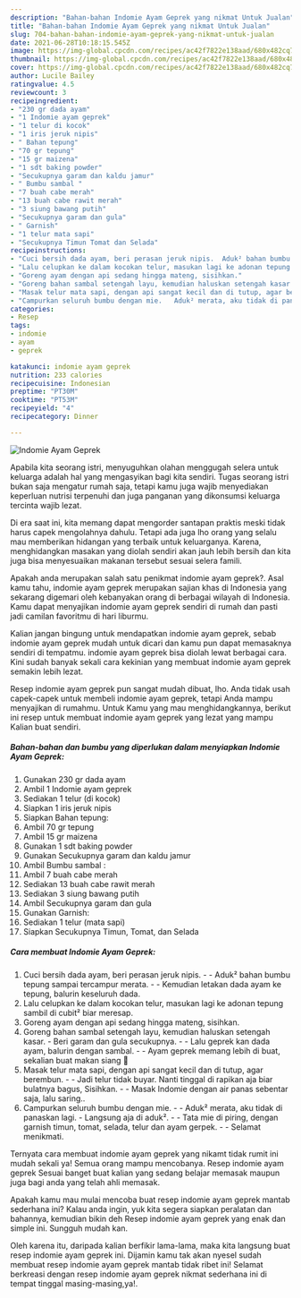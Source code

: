 ```yaml
---
description: "Bahan-bahan Indomie Ayam Geprek yang nikmat Untuk Jualan"
title: "Bahan-bahan Indomie Ayam Geprek yang nikmat Untuk Jualan"
slug: 704-bahan-bahan-indomie-ayam-geprek-yang-nikmat-untuk-jualan
date: 2021-06-28T10:18:15.545Z
image: https://img-global.cpcdn.com/recipes/ac42f7822e138aad/680x482cq70/indomie-ayam-geprek-foto-resep-utama.jpg
thumbnail: https://img-global.cpcdn.com/recipes/ac42f7822e138aad/680x482cq70/indomie-ayam-geprek-foto-resep-utama.jpg
cover: https://img-global.cpcdn.com/recipes/ac42f7822e138aad/680x482cq70/indomie-ayam-geprek-foto-resep-utama.jpg
author: Lucile Bailey
ratingvalue: 4.5
reviewcount: 3
recipeingredient:
- "230 gr dada ayam"
- "1 Indomie ayam geprek"
- "1 telur di kocok"
- "1 iris jeruk nipis"
- " Bahan tepung"
- "70 gr tepung"
- "15 gr maizena"
- "1 sdt baking powder"
- "Secukupnya garam dan kaldu jamur"
- " Bumbu sambal "
- "7 buah cabe merah"
- "13 buah cabe rawit merah"
- "3 siung bawang putih"
- "Secukupnya garam dan gula"
- " Garnish"
- "1 telur mata sapi"
- "Secukupnya Timun Tomat dan Selada"
recipeinstructions:
- "Cuci bersih dada ayam, beri perasan jeruk nipis.  Aduk² bahan bumbu tepung sampai tercampur merata.  Kemudian letakan dada ayam ke tepung, balurin keseluruh dada."
- "Lalu celupkan ke dalam kocokan telur, masukan lagi ke adonan tepung sambil di cubit² biar meresap."
- "Goreng ayam dengan api sedang hingga mateng, sisihkan."
- "Goreng bahan sambal setengah layu, kemudian haluskan setengah kasar.  Beri garam dan gula secukupnya.  Lalu geprek kan dada ayam, balurin dengan sambal.   Ayam geprek memang lebih di buat, sekalian buat makan siang 🥰"
- "Masak telur mata sapi, dengan api sangat kecil dan di tutup, agar berembun.  Jadi telur tidak buyar. Nanti tinggal di rapikan aja biar bulatnya bagus, Sisihkan.  Masak Indomie dengan air panas sebentar saja, lalu saring.."
- "Campurkan seluruh bumbu dengan mie.   Aduk² merata, aku tidak di panaskan lagi.  Langsung aja di aduk².  Tata mie di piring, dengan garnish timun, tomat, selada, telur dan ayam gerpek.   Selamat menikmati."
categories:
- Resep
tags:
- indomie
- ayam
- geprek

katakunci: indomie ayam geprek 
nutrition: 233 calories
recipecuisine: Indonesian
preptime: "PT30M"
cooktime: "PT53M"
recipeyield: "4"
recipecategory: Dinner

---
```



![Indomie Ayam Geprek](https://img-global.cpcdn.com/recipes/ac42f7822e138aad/680x482cq70/indomie-ayam-geprek-foto-resep-utama.jpg)

Apabila kita seorang istri, menyuguhkan olahan menggugah selera untuk keluarga adalah hal yang mengasyikan bagi kita sendiri. Tugas seorang istri bukan saja mengatur rumah saja, tetapi kamu juga wajib menyediakan keperluan nutrisi terpenuhi dan juga panganan yang dikonsumsi keluarga tercinta wajib lezat.

Di era  saat ini, kita memang dapat mengorder santapan praktis meski tidak harus capek mengolahnya dahulu. Tetapi ada juga lho orang yang selalu mau memberikan hidangan yang terbaik untuk keluarganya. Karena, menghidangkan masakan yang diolah sendiri akan jauh lebih bersih dan kita juga bisa menyesuaikan makanan tersebut sesuai selera famili. 



Apakah anda merupakan salah satu penikmat indomie ayam geprek?. Asal kamu tahu, indomie ayam geprek merupakan sajian khas di Indonesia yang sekarang digemari oleh kebanyakan orang di berbagai wilayah di Indonesia. Kamu dapat menyajikan indomie ayam geprek sendiri di rumah dan pasti jadi camilan favoritmu di hari liburmu.

Kalian jangan bingung untuk mendapatkan indomie ayam geprek, sebab indomie ayam geprek mudah untuk dicari dan kamu pun dapat memasaknya sendiri di tempatmu. indomie ayam geprek bisa diolah lewat berbagai cara. Kini sudah banyak sekali cara kekinian yang membuat indomie ayam geprek semakin lebih lezat.

Resep indomie ayam geprek pun sangat mudah dibuat, lho. Anda tidak usah capek-capek untuk membeli indomie ayam geprek, tetapi Anda mampu menyajikan di rumahmu. Untuk Kamu yang mau menghidangkannya, berikut ini resep untuk membuat indomie ayam geprek yang lezat yang mampu Kalian buat sendiri.

<!--inarticleads1-->

##### Bahan-bahan dan bumbu yang diperlukan dalam menyiapkan Indomie Ayam Geprek:

1. Gunakan 230 gr dada ayam
1. Ambil 1 Indomie ayam geprek
1. Sediakan 1 telur (di kocok)
1. Siapkan 1 iris jeruk nipis
1. Siapkan  Bahan tepung:
1. Ambil 70 gr tepung
1. Ambil 15 gr maizena
1. Gunakan 1 sdt baking powder
1. Gunakan Secukupnya garam dan kaldu jamur
1. Ambil  Bumbu sambal :
1. Ambil 7 buah cabe merah
1. Sediakan 13 buah cabe rawit merah
1. Sediakan 3 siung bawang putih
1. Ambil Secukupnya garam dan gula
1. Gunakan  Garnish:
1. Sediakan 1 telur (mata sapi)
1. Siapkan Secukupnya Timun, Tomat, dan Selada




<!--inarticleads2-->

##### Cara membuat Indomie Ayam Geprek:

1. Cuci bersih dada ayam, beri perasan jeruk nipis. -  - Aduk² bahan bumbu tepung sampai tercampur merata. -  - Kemudian letakan dada ayam ke tepung, balurin keseluruh dada.
1. Lalu celupkan ke dalam kocokan telur, masukan lagi ke adonan tepung sambil di cubit² biar meresap.
1. Goreng ayam dengan api sedang hingga mateng, sisihkan.
1. Goreng bahan sambal setengah layu, kemudian haluskan setengah kasar.  - Beri garam dan gula secukupnya. -  - Lalu geprek kan dada ayam, balurin dengan sambal.  -  - Ayam geprek memang lebih di buat, sekalian buat makan siang 🥰
1. Masak telur mata sapi, dengan api sangat kecil dan di tutup, agar berembun. -  - Jadi telur tidak buyar. Nanti tinggal di rapikan aja biar bulatnya bagus, Sisihkan. -  - Masak Indomie dengan air panas sebentar saja, lalu saring..
1. Campurkan seluruh bumbu dengan mie. -   - Aduk² merata, aku tidak di panaskan lagi.  - Langsung aja di aduk². -  - Tata mie di piring, dengan garnish timun, tomat, selada, telur dan ayam gerpek.  -  - Selamat menikmati.




Ternyata cara membuat indomie ayam geprek yang nikamt tidak rumit ini mudah sekali ya! Semua orang mampu mencobanya. Resep indomie ayam geprek Sesuai banget buat kalian yang sedang belajar memasak maupun juga bagi anda yang telah ahli memasak.

Apakah kamu mau mulai mencoba buat resep indomie ayam geprek mantab sederhana ini? Kalau anda ingin, yuk kita segera siapkan peralatan dan bahannya, kemudian bikin deh Resep indomie ayam geprek yang enak dan simple ini. Sungguh mudah kan. 

Oleh karena itu, daripada kalian berfikir lama-lama, maka kita langsung buat resep indomie ayam geprek ini. Dijamin kamu tak akan nyesel sudah membuat resep indomie ayam geprek mantab tidak ribet ini! Selamat berkreasi dengan resep indomie ayam geprek nikmat sederhana ini di tempat tinggal masing-masing,ya!.

